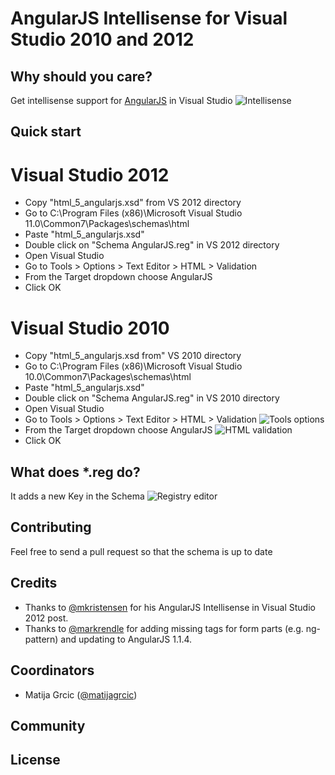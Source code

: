 # AngularJS Intellisense for Visual Studio 2010 and 2012

## Why should you care?
Get intellisense support for [AngularJS](https://github.com/angular/angular.js) in Visual Studio
![Intellisense](https://raw.github.com/matijagrcic/AngularJS-Intellisense-For-Visual-Studio/master/Content/vs-intellisense.png)

## Quick start
# Visual Studio 2012
* Copy "html_5_angularjs.xsd" from VS 2012 directory
* Go to C:\Program Files (x86)\Microsoft Visual Studio 11.0\Common7\Packages\schemas\html 
* Paste "html_5_angularjs.xsd" 
* Double click on "Schema AngularJS.reg" in VS 2012 directory
* Open Visual Studio
* Go to Tools > Options > Text Editor > HTML > Validation
* From the Target dropdown choose AngularJS
* Click OK

# Visual Studio 2010
* Copy "html_5_angularjs.xsd from" VS 2010 directory
* Go to C:\Program Files (x86)\Microsoft Visual Studio 10.0\Common7\Packages\schemas\html 
* Paste "html_5_angularjs.xsd" 
* Double click on "Schema AngularJS.reg" in VS 2010 directory
* Open Visual Studio
* Go to Tools > Options > Text Editor > HTML > Validation
![Tools options](https://raw.github.com/matijagrcic/AngularJS-Intellisense-For-Visual-Studio/master/Content/vs-tools-options.png)
* From the Target dropdown choose AngularJS 
![HTML validation](https://raw.github.com/matijagrcic/AngularJS-Intellisense-For-Visual-Studio/master/Content/vs-html-validation.png)
* Click OK

## What does *.reg do?
It adds a new Key in the Schema
![Registry editor](https://raw.github.com/matijagrcic/AngularJS-Intellisense-For-Visual-Studio/master/Content/registry-editor.png)

## Contributing
Feel free to send a pull request so that the schema is up to date

## Credits
* Thanks to [@mkristensen](http://twitter.com/mkristensen) for his AngularJS Intellisense in Visual Studio 2012 post.
* Thanks to [@markrendle](http://twitter.com/markrendle) for adding missing tags for form parts (e.g. ng-pattern) and updating to AngularJS 1.1.4. 

## Coordinators
* Matija Grcic ([@matijagrcic](https://twitter.com/matijagrcic))

## Community

## License 
